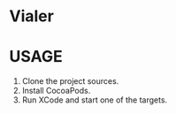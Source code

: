 Vialer
======

# USAGE

1. Clone the project sources.
2. Install CocoaPods.
3. Run XCode and start one of the targets.